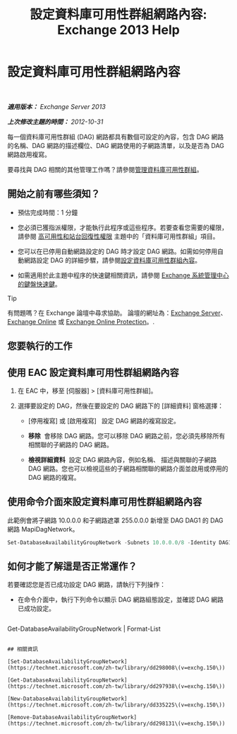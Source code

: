 ﻿---
title: '設定資料庫可用性群組網路內容: Exchange 2013 Help'
TOCTitle: 設定資料庫可用性群組網路內容
ms:assetid: 41197639-988f-476c-9788-51d5191a7dce
ms:mtpsurl: https://technet.microsoft.com/zh-tw/library/Dd297927(v=EXCHG.150)
ms:contentKeyID: 50473085
ms.date: 05/21/2018
mtps_version: v=EXCHG.150
ms.translationtype: MT
---

# 設定資料庫可用性群組網路內容

 

_**適用版本：** Exchange Server 2013_

_**上次修改主題的時間：** 2012-10-31_

每一個資料庫可用性群組 (DAG) 網路都具有數個可設定的內容，包含 DAG 網路的名稱、DAG 網路的描述欄位、DAG 網路使用的子網路清單，以及是否為 DAG 網路啟用複寫。

要尋找與 DAG 相關的其他管理工作嗎？請參閱[管理資料庫可用性群組](managing-database-availability-groups-exchange-2013-help.md)。

## 開始之前有哪些須知？

  - 預估完成時間：1 分鐘

  - 您必須已獲指派權限，才能執行此程序或這些程序。若要查看您需要的權限，請參閱 [高可用性和站台回復性權限](high-availability-and-site-resilience-permissions-exchange-2013-help.md) 主題中的「資料庫可用性群組」項目。

  - 您可以在已停用自動網路設定的 DAG 時才設定 DAG 網路。如需如何停用自動網路設定 DAG 的詳細步驟，請參閱[設定資料庫可用性群組內容](configure-database-availability-group-properties-exchange-2013-help.md)。

  - 如需適用於此主題中程序的快速鍵相關資訊，請參閱 [Exchange 系統管理中心的鍵盤快速鍵](keyboard-shortcuts-in-the-exchange-admin-center-exchange-online-protection-help.md)。


> [!TIP]  
> 有問題嗎？在 Exchange 論壇中尋求協助。 論壇的網址為：<a href="https://go.microsoft.com/fwlink/p/?linkid=60612">Exchange Server</a>、 <a href="https://go.microsoft.com/fwlink/p/?linkid=267542">Exchange Online</a> 或 <a href="https://go.microsoft.com/fwlink/p/?linkid=285351">Exchange Online Protection</a>。.




## 您要執行的工作

## 使用 EAC 設定資料庫可用性群組網路內容

1.  在 EAC 中，移至 \[伺服器\] \> \[資料庫可用性群組\]。

2.  選擇要設定的 DAG，然後在要設定的 DAG 網路下的 \[詳細資料\] 窗格選擇：
    
      - \[停用複寫\] 或 \[啟用複寫\]   設定 DAG 網路的複寫設定。
    
      - **移除**  會移除 DAG 網路。您可以移除 DAG 網路之前，您必須先移除所有相關聯的子網路的 DAG 網路。
    
      - **檢視詳細資料**  設定 DAG 網路內容，例如名稱、 描述與關聯的子網路 DAG 網路。您也可以檢視這些的子網路相關聯的網路介面並啟用或停用的 DAG 網路的複寫。

## 使用命令介面來設定資料庫可用性群組網路內容

此範例會將子網路 10.0.0.0 和子網路遮罩 255.0.0.0 新增至 DAG DAG1 的 DAG 網路 MapiDagNetwork。

```powershell
Set-DatabaseAvailabilityGroupNetwork -Subnets 10.0.0.0/8 -Identity DAG1\MapiDagNetwork
```

## 如何才能了解這是否正常運作？

若要確認您是否已成功設定 DAG 網路，請執行下列操作：

  - 在命令介面中，執行下列命令以顯示 DAG 網路組態設定，並確認 DAG 網路已成功設定。
    
    ```powershell
Get-DatabaseAvailabilityGroupNetwork <DAGNetworkName> | Format-List
```

## 相關資訊

[Set-DatabaseAvailabilityGroupNetwork](https://technet.microsoft.com/zh-tw/library/dd298008\(v=exchg.150\))

[Get-DatabaseAvailabilityGroupNetwork](https://technet.microsoft.com/zh-tw/library/dd297938\(v=exchg.150\))

[New-DatabaseAvailabilityGroupNetwork](https://technet.microsoft.com/zh-tw/library/dd335225\(v=exchg.150\))

[Remove-DatabaseAvailabilityGroupNetwork](https://technet.microsoft.com/zh-tw/library/dd298131\(v=exchg.150\))

